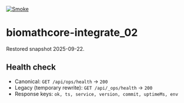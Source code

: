 [![Smoke](https://github.com/mkof14/biomathcore-integrate_02/actions/workflows/smoke.yml/badge.svg?branch=main-1)](https://github.com/mkof14/biomathcore-integrate_02/actions/workflows/smoke.yml)

# biomathcore-integrate_02

Restored snapshot 2025-09-22.

## Health check

- Canonical: `GET /api/ops/health` → `200`
- Legacy (temporary rewrite): `GET /api/_ops/health` → `200`
- Response keys: `ok, ts, service, version, commit, uptimeMs, env`

